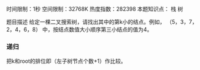 时间限制：1秒 空间限制：32768K 热度指数：282398
本题知识点： 栈 树

题目描述
给定一棵二叉搜索树，请找出其中的第k小的结点。例如， （5，3，7，2，4，6，8）    中，按结点数值大小顺序第三小结点的值为4。

### 递归

把k和root的排位即（左子树节点个数+1）作比较。
